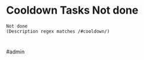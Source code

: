 
# **Cooldown Tasks Not done**

```tasks
Not done
(Description regex matches /#cooldown/)
```

# 

#admin